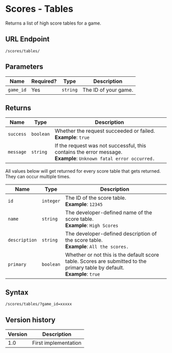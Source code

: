 # Scores - Tables

Returns a list of high score tables for a game.

## URL Endpoint

```
/scores/tables/
```

## Parameters

| Name      | Required? | Type     | Description          |
| --------- | --------- | -------- | -------------------- |
| `game_id` | Yes       | `string` | The ID of your game. |

## Returns

| Name      | Type      | Description                                                                                                           |
| --------- | --------- | --------------------------------------------------------------------------------------------------------------------- |
| `success` | `boolean` | Whether the request succeeded or failed. <br> **Example**: `true`                                                     |
| `message` | `string`  | If the request was not successful, this contains the error message. <br> **Example**: `Unknown fatal error occurred.` |

All values below will get returned for every score table that gets returned. They can occur multiple times.

| Name          | Type      | Description                                                                                                                    |
| ------------- | --------- | ------------------------------------------------------------------------------------------------------------------------------ |
| `id`          | `integer` | The ID of the score table. <br> **Example**: `12345`                                                                           |
| `name`        | `string`  | The developer-defined name of the score table. <br> **Example**: `High Scores`                                                 |
| `description` | `string`  | The developer-defined description of the score table. <br> **Example**: `All the scores.`                                      |
| `primary`     | `boolean` | Whether or not this is the default score table. Scores are submitted to the primary table by default. <br> **Example**: `true` |

## Syntax

```
/scores/tables/?game_id=xxxxx
```

## Version history

| Version | Description          |
| ------- | -------------------- |
| 1.0     | First implementation |
